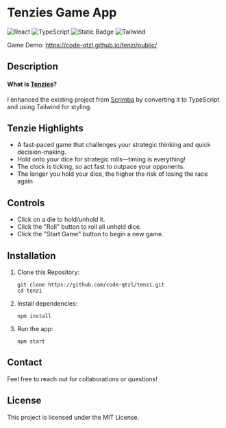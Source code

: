 # Tenzies Game App
![React](https://img.shields.io/badge/-React-61DAFB?logo=react&logoColor=black)
![TypeScript](https://img.shields.io/badge/-TypeScript-3178C6?logo=typescript&logoColor=white)
![Static Badge](https://img.shields.io/badge/nanoid-%2372EF36?style=flat&logoColor=white)
![Tailwind](https://img.shields.io/badge/Tailwind-%2306B6D4?style=flat&logo=Tailwind-CSS&logoColor=white)

Game Demo: https://code-qtzl.github.io/tenzi/public/

## Description

#### What is [Tenzies](https://ilovetenzi.com/the-tale-of-tenzi/)?

I enhanced the existing project from [Scrimba](https://v2.scrimba.com/home) by converting it to TypeScript and using Tailwind for styling.

## Tenzie Highlights

-   A fast-paced game that challenges your strategic thinking and quick decision-making.
-   Hold onto your dice for strategic rolls—timing is everything!
-   The clock is ticking, so act fast to outpace your opponents.
-   The longer you hold your dice, the higher the risk of losing the race again

## Controls

-   Click on a die to hold/unhold it.
-   Click the "Roll" button to roll all unheld dice.
-   Click the "Start Game" button to begin a new game.

## Installation

1. Clone this Repository:

    ```
    git clone https://github.com/code-qtzl/tenzi.git
    cd tenzi
    ```

2. Install dependencies:

    ```
    npm install
    ```

3. Run the app:

    ```
    npm start
    ```

## Contact

Feel free to reach out for collaborations or questions!

## License

This project is licensed under the MIT License.
